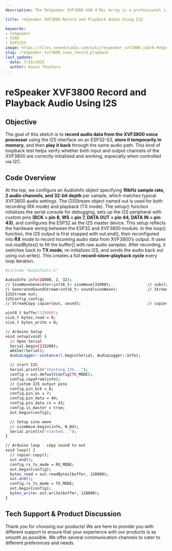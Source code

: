 ```yaml
---
description: The ReSpeaker XVF3800 USB 4-Mic Array is a professional circular microphone array with AEC, beamforming, noise suppression, and 360° voice capture. Paired with the XIAO ESP32S3, it enables advanced voice control for smart devices, robotics, and IoT applications. Discover seamless integration and dual-mode flexibility.

title: reSpeaker XVF3800 Record and Playback Audio Using I2S

keywords:
- reSpeaker
- XIAO
- ESP32S3
image: https://files.seeedstudio.com/wiki/respeaker_xvf3800_usb/6-ReSpeaker-XVF3800-4-Mic-Array-With-XIAO-ESP32S3.jpg
slug: /reSpeaker_xvf3800_xiao_record_playback
last_update:
  date: 7/16/2025
  author: Kasun Thushara
---
```


# reSpeaker XVF3800 Record and Playback Audio Using I2S

## Objective
The goal of this sketch is to **record audio data from the XVF3800 voice processor** using the I2S interface on an ESP32-S3, **store it temporarily in memory**, and then **play it back** through the same audio path. This kind of loopback test helps verify whether both input and output channels of the XVF3800 are correctly initialized and working, especially when controlled via I2C.

## Code Overview

At the top, we configure an AudioInfo object specifying **16kHz sample rate, 2 audio channels, and 32-bit depth** per sample, which matches typical XVF3800 audio settings. The I2SStream object named out is used for both recording (RX mode) and playback (TX mode).
The setup() function initializes the serial console for debugging, sets up the I2S peripheral with custom pins **(BCK = pin 8, WS = pin 7, DATA OUT = pin 44, DATA IN = pin 43)**, and configures the ESP32 as the I2S master device. This setup reflects the hardware wiring between the ESP32 and XVF3800 module.
In the loop() function, the I2S output is first stopped with out.end(), then reconfigured into **RX** mode to record incoming audio data from XVF3800’s output. It uses out.readBytes() to fill the buffer[] with raw audio samples. After recording, it switches back to **TX mode**, re-initializes I2S, and sends the audio back out using out.write(). This creates a full **record–store–playback cycle** every loop iteration.

```bash
#include "AudioTools.h"

AudioInfo info(16000, 2, 32);
// SineWaveGenerator<int16_t> sineWave(32000);                // subclass of SoundGenerator with max amplitude of 32000
// GeneratedSoundStream<int16_t> sound(sineWave);             // Stream generated from sine wave
I2SStream out; 
I2SConfig config;
// StreamCopy copier(out, sound);                             // copies sound into i2s

uint8_t buffer[128000];
size_t bytes_read = 0;
size_t bytes_write = 0;

// Arduino Setup
void setup(void) {  
  // Open Serial 
  Serial.begin(115200);
  while(!Serial);
  AudioLogger::instance().begin(Serial, AudioLogger::Info);

  // start I2S
  Serial.println("starting I2S...");
  config = out.defaultConfig(TX_MODE);
  config.copyFrom(info); 
  // Custom I2S output pins
  config.pin_bck = 8;
  config.pin_ws = 7;
  config.pin_data = 44;
  config.pin_data_rx = 43;
  config.is_master = true;
  out.begin(config);

  // Setup sine wave
  // sineWave.begin(info, N_B4);
  Serial.println("started...");
}

// Arduino loop - copy sound to out 
void loop() {
  // copier.copy();
  out.end();
  config.rx_tx_mode = RX_MODE;
  out.begin(config);
  bytes_read = out.readBytes(buffer, 128000);
  out.end();
  config.rx_tx_mode = TX_MODE;
  out.begin(config);
  bytes_write= out.write(buffer, 128000);
}

```



## Tech Support & Product Discussion

Thank you for choosing our products! We are here to provide you with different support to ensure that your experience with our products is as smooth as possible. We offer several communication channels to cater to different preferences and needs.

<div class="button_tech_support_container">
<a href="https://forum.seeedstudio.com/" class="button_forum"></a> 
<a href="https://www.seeedstudio.com/contacts" class="button_email"></a>
</div>

<div class="button_tech_support_container">
<a href="https://discord.gg/eWkprNDMU7" class="button_discord"></a> 
<a href="https://github.com/Seeed-Studio/wiki-documents/discussions/69" class="button_discussion"></a>
</div>